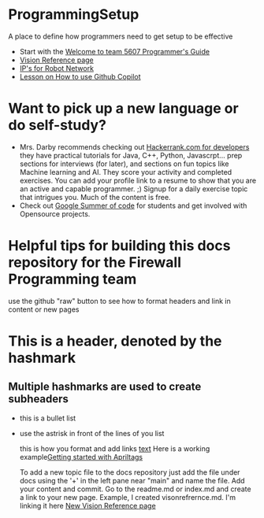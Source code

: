 # ProgrammingSetup
A place to define how programmers need to get setup to be effective

* Start with the [Welcome to team 5607 Programmer's Guide
](https://github.com/FirewallRobotics/ProgrammingSetup/blob/main/docs/index.md#welcome-to-team-5607-programmers-guide)
* [Vision Reference page](https://github.com/FirewallRobotics/ProgrammingSetup/blob/main/docs/visionreferences.md)
*  [IP's for Robot Network](https://docs.wpilib.org/en/stable/docs/networking/networking-introduction/ip-configurations.html)
*  [Lesson on How to use Github Copilot](https://github.com/skills/getting-started-with-github-copilot)

# Want to pick up a new language or do self-study?
* Mrs. Darby recommends checking out [Hackerrank.com for developers
](https://www.hackerrank.com/dashboard) they have practical tutorials for Java, C++, Python, Javascrpt... prep sections for interviews (for later), and sections on fun topics like Machine learning and AI. They score your activity and completed exercises. You can add your profile link to a resume to show that you are an active and capable programmer. ;) Signup for a daily exercise topic that intrigues you. Much of the content is free.
* Check out [Google Summer of code](https://summerofcode.withgoogle.com) for students and get involved with Opensource projects. 

# Helpful tips for building this docs repository for the Firewall Programming team
use the github "raw" button to see how to format headers and link in content or new pages

# This is a header, denoted by the hashmark
## Multiple hashmarks are used to create subheaders
* this is a bullet list
* use the astrisk in front of the lines of you list

  this is how you format and add links [text](url) Here is a working example[Getting started with Apriltags](https://pyimagesearch.com/2020/11/02/apriltag-with-python/)

  To add a new topic file to the docs repository just add the file under docs using the '+' in the left pane near "main" and name the file. Add your content and commit. Go to the readme.md or index.md and create a link to your new page.
  Example, I created visonrefrernce.md. I'm linking it here [New Vision Reference page](https://github.com/FirewallRobotics/ProgrammingSetup/blob/main/docs/visionrefernces.md)
